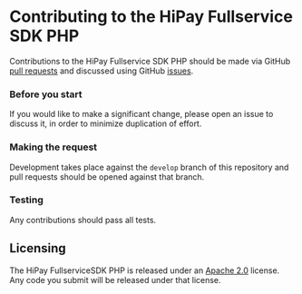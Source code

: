 # Contributing to the HiPay Fullservice SDK PHP

Contributions to the HiPay Fullservice SDK PHP should be made via GitHub [pull
requests][pull-requests] and discussed using
GitHub [issues][issues].

### Before you start

If you would like to make a significant change, please open
an issue to discuss it, in order to minimize duplication of effort.

### Making the request

Development takes place against the `develop` branch of this repository and pull
requests should be opened against that branch.

### Testing

Any contributions should pass all tests.

## Licensing

The HiPay FullserviceSDK PHP is released under an [Apache
2.0][project-license] license. Any code you submit will be
released under that license.

[project-license]: LICENSE.md

[pull-requests]: https://github.com/hipay/hipay-fullservice-sdk-php/pulls
[issues]: https://github.com/hipay/hipay-fullservice-sdk-php/issues